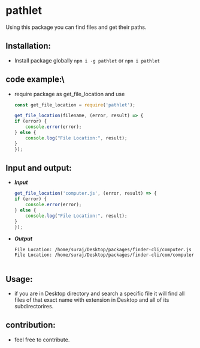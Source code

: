 # pathlet
Using this package you can find files and get their paths.

## Installation:
- Install package globally `npm i -g pathlet` or `npm i pathlet`

## code example:\

- require package as get_file_location and use

    ```js 
    const get_file_location = require('pathlet');

    get_file_location(filename, (error, result) => {
    if (error) {
        console.error(error);
    } else {
        console.log("File Location:", result);
    }
    });

    ```

## Input and output:
- ***Input***

    ```js
    get_file_location('computer.js', (error, result) => {
    if (error) {
        console.error(error);
    } else {
        console.log("File Location:", result);
    }
    });

    ```
- ***Output***
    ```bash
    File Location: /home/suraj/Desktop/packages/finder-cli/computer.js
    File Location: /home/suraj/Desktop/packages/finder-cli/com/computer.js 



## Usage:
- if you are in Desktop directory and search a specific file it will find all files of that exact name with extension in Desktop and all of its subdirectorires.

## contribution:
- feel free to contribute. 


   